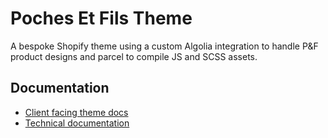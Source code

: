 # Poches Et Fils Theme

A bespoke Shopify theme using a custom Algolia integration to handle P&F product designs and parcel to compile JS and SCSS assets.

## Documentation
- [Client facing theme docs](https://www.notion.so/Poches-Fils-Theme-Documentation-37ca5d12573140ed89db207c9ba55321)
- [Technical documentation](https://www.notion.so/Poches-Fils-Technical-Documentation-ad0a3ea63b2a40eb87852b6a5669c3e5)